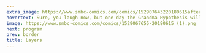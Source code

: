 ```yaml
---
extra_image: https://www.smbc-comics.com/comics/152907643220180615after.png
hovertext: Sure, you laugh now, but one day the Grandma Hypothesis will be in every textbook.
image: https://www.smbc-comics.com/comics/1529067655-20180615 (1).png
next: program
prev: border
title: Layers
---
```

